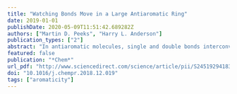 ```yaml
---
title: "Watching Bonds Move in a Large Antiaromatic Ring"
date: 2019-01-01
publishDate: 2020-05-09T11:51:42.689282Z
authors: ["Martin D. Peeks", "Harry L. Anderson"]
publication_types: ["2"]
abstract: "In antiaromatic molecules, single and double bonds interconvert via a process called bond-shift valence tautomerization, which is often so fast that its rate is difficult to measure experimentally. In this issue of Chem, Wu and co-workers use dynamic NMR spectroscopy to study valence tautomerization in a giant antiaromatic macrocycle."
featured: false
publication: "*Chem*"
url_pdf: "http://www.sciencedirect.com/science/article/pii/S2451929418305825"
doi: "10.1016/j.chempr.2018.12.019"
tags: ["aromaticity"]
---
```



